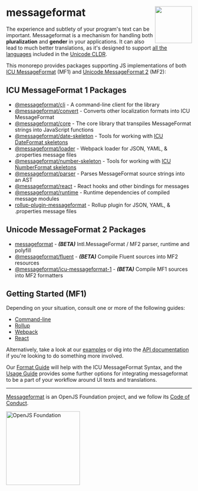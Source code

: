 <div class="main-title">
<img align="right" width="100" height="100" src="https://messageformat.github.io/messageformat/logo/messageformat.svg">
<h1>messageformat</h1>
</div>

The experience and subtlety of your program's text can be important.
Messageformat is a mechanism for handling both **pluralization** and **gender** in your applications.
It can also lead to much better translations, as it's designed to support [all the languages] included in the [Unicode CLDR].

This monorepo provides packages supporting JS implementations of both [ICU MessageFormat] (MF1) and [Unicode MessageFormat 2] (MF2):

## ICU MessageFormat 1 Packages

- [@messageformat/cli](mf1/packages/cli/) - A command-line client for the library
- [@messageformat/convert](mf1/packages/convert/) - Converts other localization formats into ICU MessageFormat
- [@messageformat/core](mf1/packages/core/) - The core library that transpiles MessageFormat strings into JavaScript functions
- [@messageformat/date-skeleton](mf1/packages/date-skeleton) - Tools for working with [ICU DateFormat skeletons]
- [@messageformat/loader](mf1/packages/webpack-loader/) - Webpack loader for JSON, YAML, & .properties message files
- [@messageformat/number-skeleton](mf1/packages/number-skeleton) - Tools for working with [ICU NumberFormat skeletons]
- [@messageformat/parser](mf1/packages/parser/) - Parses MessageFormat source strings into an AST
- [@messageformat/react](mf1/packages/react/) - React hooks and other bindings for messages
- [@messageformat/runtime](mf1/packages/runtime/) - Runtime dependencies of compiled message modules
- [rollup-plugin-messageformat](mf1/packages/rollup-plugin/) - Rollup plugin for JSON, YAML, & .properties message files

## Unicode MessageFormat 2 Packages

- [messageformat](mf2/messageformat/) - **_(BETA)_** Intl.MessageFormat / MF2 parser, runtime and polyfill
- [@messageformat/fluent](mf2/fluent) - **_(BETA)_** Compile Fluent sources into MF2 resources
- [@messageformat/icu-messageformat-1](mf2/icu-messageformat-1) - **_(BETA)_** Compile MF1 sources into MF2 formatters

[all the languages]: http://www.unicode.org/cldr/charts/latest/supplemental/language_plural_rules.html
[unicode cldr]: http://cldr.unicode.org/
[icu messageformat]: https://unicode-org.github.io/icu/userguide/format_parse/messages/
[unicode messageformat 2]: https://github.com/unicode-org/message-format-wg
[icu dateformat skeletons]: https://unicode-org.github.io/icu/userguide/format_parse/datetime/
[icu numberformat skeletons]: https://unicode-org.github.io/icu/userguide/format_parse/numbers/skeletons.html

## Getting Started (MF1)

Depending on your situation, consult one or more of the following guides:

- [Command-line](http://messageformat.github.io/messageformat/cli/)
- [Rollup](http://messageformat.github.io/messageformat/rollup/)
- [Webpack](http://messageformat.github.io/messageformat/webpack/)
- [React](http://messageformat.github.io/messageformat/react/)

Alternatively, take a look at our [examples](examples/) or dig into the [API documentation](http://messageformat.github.io/messageformat/api/) if you're looking to do something more involved.

Our [Format Guide] will help with the ICU MessageFormat Syntax, and the [Usage Guide] provides some further options for integrating messageformat to be a part of your workflow around UI texts and translations.

[format guide]: https://messageformat.github.io/messageformat/guide
[usage guide]: https://messageformat.github.io/messageformat/use

---

[Messageformat](https://messageformat.github.io/) is an OpenJS Foundation project, and we follow its [Code of Conduct](https://code-of-conduct.openjsf.org/).

<a href="https://openjsf.org">
<img width=200 alt="OpenJS Foundation" src="https://messageformat.github.io/messageformat/logo/openjsf.svg" />
</a>
